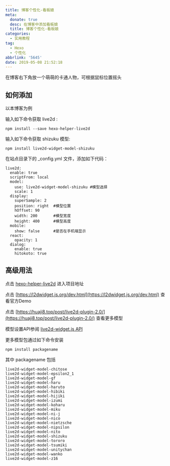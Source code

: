 ```yaml
---
title: 博客个性化-看板娘
meta:
  donate: true
  desc: 在博客中添加看板娘
  title: 博客个性化-看板娘
categories:
  - 实用教程
tag:
  - Hexo
  - 个性化
abbrlink: '5645'
date: 2019-05-08 21:52:18
---
```


在博客右下角放一个萌萌的卡通人物，可根据鼠标位置摇头

<!-- more -->

## 如何添加

以本博客为例

输入如下命令获取 live2d :

```
npm install --save hexo-helper-live2d
```

输入如下命令获取 shizuku 模型:

```
npm install live2d-widget-model-shizuku
```

在站点目录下的 \_config.yml 文件，添加如下代码：

```
live2d:
  enable: true
  scriptFrom: local
  model: 
    use: live2d-widget-model-shizuku #模型选择
    scale: 1
  display: 
    superSample: 2
    position: right  #模型位置
    hOffset: 90
    width: 200       #模型宽度
    height: 400      #模型高度
  mobile: 
    show: false      #是否在手机端显示
  react:
    opacity: 1
  dialog:
    enable: true
    hitokoto: true
```

## 高级用法

点击 [hexo-helper-live2d](https://github.com/EYHN/hexo-helper-live2d) 进入项目地址

点击 [https://l2dwidget.js.org/dev.html](https://l2dwidget.js.org/dev.html) 查看官方Demo

点击 [https://huaji8.top/post/live2d-plugin-2.0/](https://huaji8.top/post/live2d-plugin-2.0/) 查看更多模型

模型设置API参阅 [live2d-widget.js API](https://l2dwidget.js.org/docs/class/src/index.js~L2Dwidget.html#instance-method-init)

更多模型包通过如下命令安装

```
npm install packagename
```

其中 packagename 包括

```
live2d-widget-model-chitose
live2d-widget-model-epsilon2_1
live2d-widget-model-gf
live2d-widget-model-haru
live2d-widget-model-haruto
live2d-widget-model-hibiki
live2d-widget-model-hijiki
live2d-widget-model-izumi
live2d-widget-model-koharu
live2d-widget-model-miku
live2d-widget-model-ni-j
live2d-widget-model-nico
live2d-widget-model-nietzsche
live2d-widget-model-nipsilon
live2d-widget-model-nito
live2d-widget-model-shizuku
live2d-widget-model-tororo
live2d-widget-model-tsumiki
live2d-widget-model-unitychan
live2d-widget-model-wanko
live2d-widget-model-z16
```
